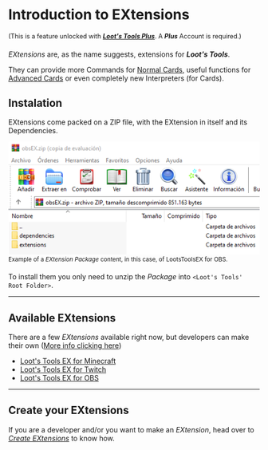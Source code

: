 # Introduction to EXtensions

<sup style="font-size: 90%">(This is a feature unlocked with [***Loot's Tools Plus***](../../plus). A ***Plus*** Account is required.)</sup>

*EXtensions* are, as the name suggests, extensions for ***Loot's Tools***. 

They can provide more Commands for [Normal Cards](../cards/normalCards.md), useful functions for [Advanced Cards](../cards/advCards.md) or even completely new Interpreters (for Cards).

## Instalation

EXtensions come packed on a ZIP file, with the EXtension in itself and its Dependencies.

![EXtensionsPakContents](img/EXtensionsPakContents.png)<br>
<sup>Example of a *EXtension Package* content, in this case, of LootsToolsEX for OBS.</sup>

To install them you only need to unzip the *Package* into ```<Loot's Tools' Root Folder>```.

---

## Available EXtensions

There are a few *EXtensions* available right now, but developers can make their own ([More info clicking here](developers))

- [Loot's Tools EX for Minecraft](../../extensions/minecraft)
- [Loot's Tools EX for Twitch](../../extensions/twitch)
- [Loot's Tools EX for OBS](../../extensions/obs)

---

## Create your EXtensions

If you are a developer and/or you want to make an *EXtension*, head over to [*Create EXtensions*](developers) to know how.